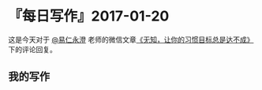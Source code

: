  # 『每日写作』2017-01-20

这是今天对于  [@易仁永澄](http://weibo.com/u/1640237087)  老师的微信文章[《无知，让你的习惯目标总是达不成》](http://chuansong.me/n/1557979452954)下的评论回复。

## 我的写作